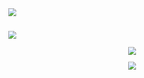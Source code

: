 <h2 align = "left">
  <img src = "https://readme-typing-svg.herokuapp.com?color=%2335CDA9&lines=About+Me&size=35&duration=6000&font=Roboto">
</h2>
<h2 align = "left">
  <img src = "https://readme-typing-svg.herokuapp.com?color=%2335CDA9&lines=Stats&size=35&font=Roboto&duration=6000">
</h2>
<p align = "center">
  <img src = "https://github-readme-stats.vercel.app/api?username=druksx&show_icons=true&theme=gotham&line_height=27">
</p>
<p align = "center">
  <img src="https://github-readme-streak-stats.herokuapp.com/?user=druksx&show_icons=true&locale=en&layout=compact&theme=gotham&line_height=0" />
</p>

